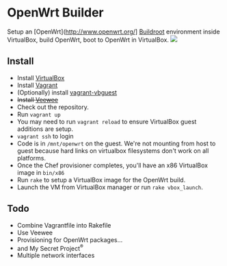 # OpenWrt Builder

Setup an [OpenWrt](http://www.openwrt.org/] [Buildroot](http://wiki.openwrt.org/doc/howto/buildroot.exigence) environment inside VirtualBox, build OpenWrt, boot to OpenWrt in VirtualBox.
<img src="http://i.imgur.com/HL4qt.png">

## Install

* Install [VirtualBox](https://www.virtualbox.org)
* Install [Vagrant](http://vagrantup.com/)
* (Optionally) install [vagrant-vbguest](https://github.com/dotless-de/vagrant-vbguest)
* ~~Install [Veewee](https://github.com/jedi4ever/veewee)~~
* Check out the repository.
* Run `vagrant up`
* You may need to run `vagrant reload` to ensure VirtualBox guest additions are setup.
* `vagrant ssh` to login
* Code is in `/mnt/openwrt` on the guest. We're not mounting from host to guest because hard links on virtualbox filesystems don't work on all platforms.
* Once the Chef provisioner completes, you'll have an x86 VirtualBox image in `bin/x86`
* Run `rake` to setup a VirtualBox image for the OpenWrt build.
* Launch the VM from VirtualBox manager or run `rake vbox_launch`.

## Todo

* Combine Vagrantfile into Rakefile
* Use Veewee
* Provisioning for OpenWrt packages…
* and My Secret Project<sup>®</sup>
* Multiple network interfaces